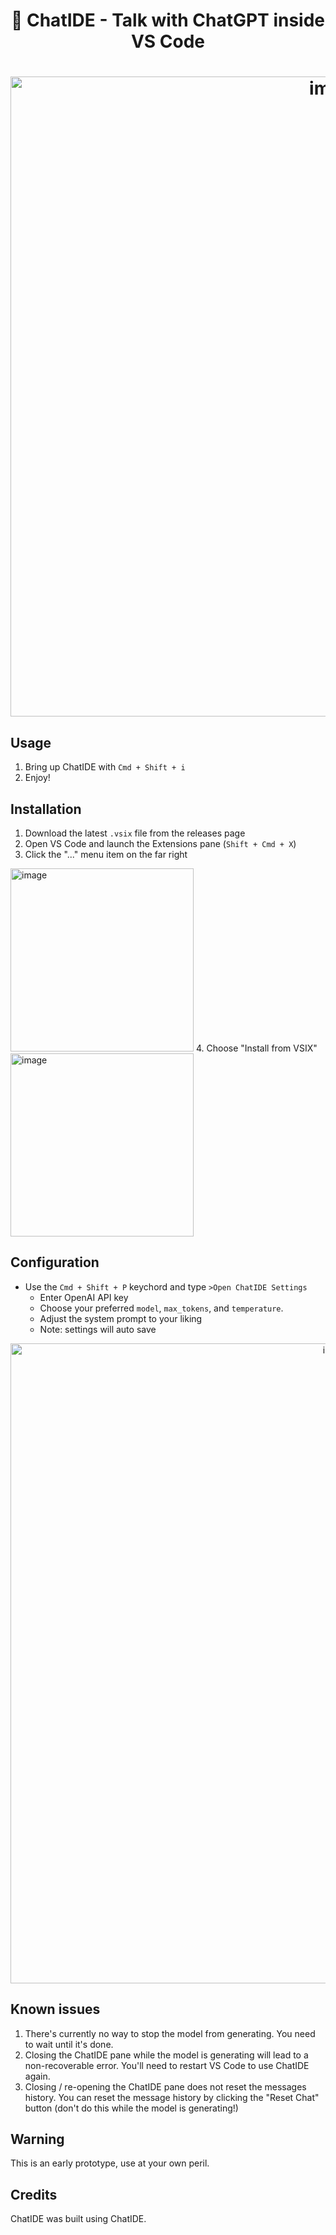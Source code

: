 <h1 align="center"> 💬 ChatIDE - Talk with ChatGPT inside VS Code <h1>
<p align="center">
  <img width="1024" alt="image" src="https://user-images.githubusercontent.com/3611042/229839944-e632e394-76fe-427a-8c85-216481302526.png">
</p>

## Usage

1. Bring up ChatIDE with `Cmd + Shift + i`
2. Enjoy!

## Installation

1. Download the latest `.vsix` file from the releases page
2. Open VS Code and launch the Extensions pane (`Shift + Cmd + X`)
3. Click the "..." menu item on the far right
<img width="293" alt="image" src="https://user-images.githubusercontent.com/3611042/229850263-41e2be2e-d4aa-43d9-ad97-f6d84c9ab74c.png">
4. Choose "Install from VSIX"
<img width="293" alt="image" src="https://user-images.githubusercontent.com/3611042/229669541-9a36ff37-2506-4209-99e7-de9f08491436.png">

## Configuration
- Use the `Cmd + Shift + P` keychord and type `>Open ChatIDE Settings`
  - Enter OpenAI API key
  - Choose your preferred `model`, `max_tokens`, and `temperature`.
  - Adjust the system prompt to your liking
  - Note: settings will auto save
<p align="center">
   <img width="1024" alt="image" src="https://user-images.githubusercontent.com/3611042/229840253-3dff3a5a-5ef8-4b3f-b170-8c8d8025fd8e.png">
</p>

## Known issues

1. There's currently no way to stop the model from generating. You need to wait until it's done.
2. Closing the ChatIDE pane while the model is generating will lead to a non-recoverable error. You'll need to restart VS Code to use ChatIDE again.
3. Closing / re-opening the ChatIDE pane does not reset the messages history. You can reset the message history by clicking the "Reset Chat" button (don't do this while the model is generating!)

## Warning

This is an early prototype, use at your own peril.

## Credits

ChatIDE was built using ChatIDE.